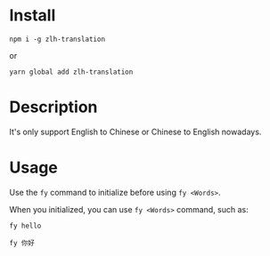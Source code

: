 # Install
`
npm i -g zlh-translation
`

or

`
yarn global add zlh-translation
`
# Description
It's only support English to Chinese or Chinese to English nowadays.

# Usage

Use the `fy` command to initialize before using `fy <Words>`.

When you initialized, you can use `fy <Words>` command, such as:


`
fy hello
`

`
fy 你好
`

